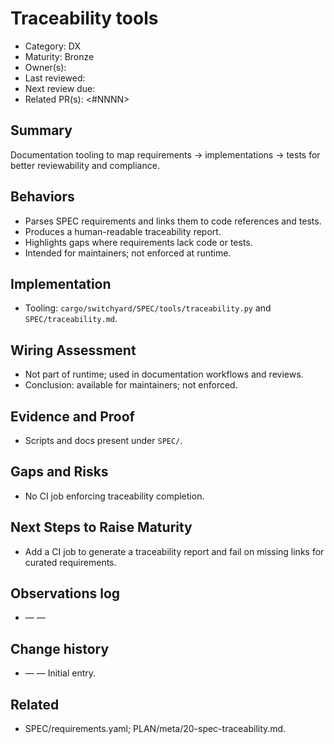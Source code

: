 # Traceability tools

- Category: DX
- Maturity: Bronze
- Owner(s): <owner>
- Last reviewed: <YYYY-MM-DD>
- Next review due: <YYYY-MM-DD>
- Related PR(s): <#NNNN>

## Summary

Documentation tooling to map requirements → implementations → tests for better reviewability and compliance.

## Behaviors

- Parses SPEC requirements and links them to code references and tests.
- Produces a human-readable traceability report.
- Highlights gaps where requirements lack code or tests.
- Intended for maintainers; not enforced at runtime.

## Implementation

- Tooling: `cargo/switchyard/SPEC/tools/traceability.py` and `SPEC/traceability.md`.

## Wiring Assessment

- Not part of runtime; used in documentation workflows and reviews.
- Conclusion: available for maintainers; not enforced.

## Evidence and Proof

- Scripts and docs present under `SPEC/`.

## Gaps and Risks

- No CI job enforcing traceability completion.

## Next Steps to Raise Maturity

- Add a CI job to generate a traceability report and fail on missing links for curated requirements.

## Observations log

- <YYYY-MM-DD> — <author> — <note>

## Change history

- <YYYY-MM-DD> — <author> — Initial entry.

## Related

- SPEC/requirements.yaml; PLAN/meta/20-spec-traceability.md.
